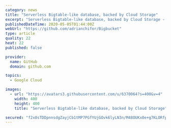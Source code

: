 ```yaml
---
category: news
title: "Serverless Bigtable-like database, backed by Cloud Storage"
excerpt: "Serverless Bigtable-like database, backed by Cloud Storage - adrianchifor/Bigbucket"
publishedDateTime: 2020-05-05T01:44:00Z
webUrl: "https://github.com/adrianchifor/Bigbucket"
type: article
quality: 22
heat: 22
published: false

provider:
  name: GitHub
  domain: github.com

topics:
  - Google Cloud

images:
  - url: "https://avatars3.githubusercontent.com/u/6370064?s=400&v=4"
    width: 400
    height: 400
    title: "Serverless Bigtable-like database, backed by Cloud Storage"

secured: "f2x0sTDDpnnsdgZayjCb1tMP7PGfYUjGOvk6lyLN3n/M48OUKx0e+g7KLORfpkjve0P3nDaS3cPh4Zwfunz5nhn25xUwqHWMqYbM+gfFCMfmzqWne1L57F6qCakY0uyEjuuOubt1ia4DCv7XKO/eya5kFd6n0iO0/zsSJ9IG7VxEwRW2Zl+myfxEcsLQ+BqgnbyeL/7qF5/2B56o81eWXymDcqFG9ZI3aolYo3h0sSJe8vlUmIY5wt+QjyKj3lsQyLkY0ouQ+7OE1YVxKtHfM2/bvBbxCNZB7S0gQ0Y4Betwzzk/FxzTtcuJXbAqnLHbJZJouLTOCAq8ZvJUVjuPL6t7uH80dOO6BQYqzxJR7pEV9UKm319UYZo+Se9mgpYf9ob0JpBfh2BL11s36AljGZahPlkIVecOsxzz0Se2SxxS6t0MjXmMkiMAVWjbY1YSzJi1cTr3lXFvPfjpEkE/DEIERkHIvXI63YoMNtdltHI=;UpmCD6I+u6j4TLviZFsM4Q=="
---
```


